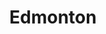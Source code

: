 ---
title: Edmonton
crosslinks:
- youtubefactsbot
- alberta
- u_imguralbumbot
- canada
- youtubot
- PersonalFinanceCanada
- AlbertaCreates
- uAlberta
- anti_gif_bot
- autourbanbot
- Calgary
- metacanada
- pics
- alotabot
- legaladvice
- EdmontonOilers
- livven
- canadients
- buildapc
- john_yukis_bots
---